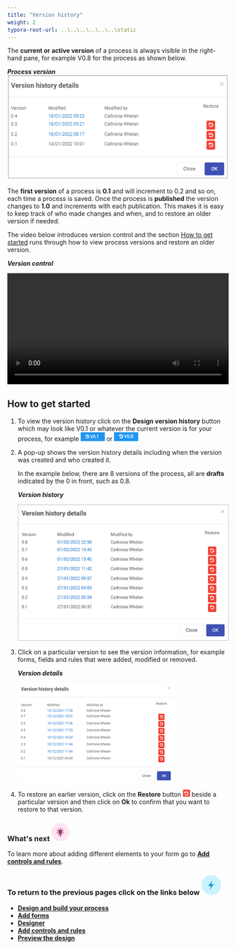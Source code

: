 ```yaml
---
title: "Version history"
weight: 2
typora-root-url: ..\..\..\..\..\..\static
---
```


The **current or active version** of a process is always visible in the right-hand pane, for example V0.8 for the process as shown below.

***Process version***![Process version history](/images/versionhistory.png)

The **first version** of a process is **0.1** and will increment to 0.2 and so on, each time a process is saved. Once the process is **published** the version changes to **1.0** and increments with each publication. This makes it is easy to keep track of who made changes and when, and to restore an older version if needed. 

The video below introduces version control and the section [How to get started](#how-to-get-started) runs through how to view process versions and restore an older version.

***Version control***

<video width="100%" style="width:100%" controls>
    <source src="/videos/versioncontrol.mp4">
    Your browser does not support the video tag.
    </source>
</video>



## How to get started ##

1. To view the version history click on the **Design version history** button which may look like V0.1 or whatever the current version is for your process, for example ![View design version history](/images/version1.png) or ![Version 0.8](/images/version8.png)

2. A pop-up shows the version history details including when the version was created and who created it. 

   In the example below, there are 8 versions of the process, all are **drafts** indicated by the 0 in front, such as 0.8.
   
   ***Version history***

   ![Version history details](/images/versions.png)

3. Click on a particular version to see the version information, for example forms, fields and rules that were added,  modified or removed.

   ***Version details***

   ![Version details](/images/versiondetails.png)

4. To restore an earlier version, click on the **Restore** button ![Restore button](/images/restore.png) beside a particular version and then click on **Ok** to confirm that you want to restore to that version. 

   

### What's next  ![Idea icon](/images/18.png) ###

To learn more about adding different elements to your form go to **[Add controls and rules](getting-started/create-first-process/add_form_elements.md)**.



### **To return to the previous pages click on the links below**  ![Idea icon](/images/10.png) 

- [**Design and build your process**](getting-started/create-first-process/design_process.md) 
- [**Add forms**](getting-started/create-first-process/create_form.md)
- [**Designer**](getting-started/create-first-process/designer.md)
- [**Add controls and rules**](getting-started/create-first-process/add_form_elements.md)
- [**Preview the design**](getting-started/create-first-process/previewer.md)
